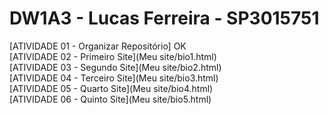 # DW1A3 - Lucas Ferreira - SP3015751
[ATIVIDADE 01 - Organizar Repositório] OK<br>
[ATIVIDADE 02 - Primeiro Site](Meu site/bio1.html) <br>
[ATIVIDADE 03 - Segundo Site](Meu site/bio2.html) <br>
[ATIVIDADE 04 - Terceiro Site](Meu site/bio3.html) <br>
[ATIVIDADE 05 - Quarto Site](Meu site/bio4.html) <br>
[ATIVIDADE 06 - Quinto Site](Meu site/bio5.html) <br>
